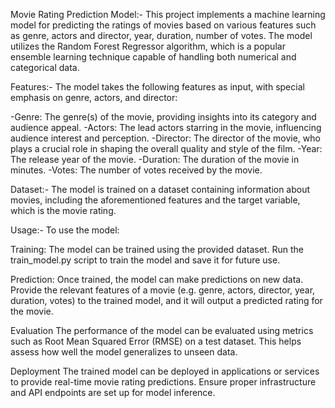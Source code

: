 Movie Rating Prediction Model:-
This project implements a machine learning model for predicting the ratings of movies based on various features such as genre, actors and director, year, duration, number of votes. The model utilizes the Random Forest Regressor algorithm, which is a popular ensemble learning technique capable of handling both numerical and categorical data.

Features:-
The model takes the following features as input, with special emphasis on genre, actors, and director:

-Genre: The genre(s) of the movie, providing insights into its category and audience appeal.
-Actors: The lead actors starring in the movie, influencing audience interest and perception.
-Director: The director of the movie, who plays a crucial role in shaping the overall quality and style of the film.
-Year: The release year of the movie.
-Duration: The duration of the movie in minutes.
-Votes: The number of votes received by the movie.

Dataset:-
The model is trained on a dataset containing information about movies, including the aforementioned features and the target variable, which is the movie rating.

Usage:-
To use the model:

Training: The model can be trained using the provided dataset. Run the train_model.py script to train the model and save it for future use.

Prediction: Once trained, the model can make predictions on new data. Provide the relevant features of a movie (e.g. genre, actors, director, year, duration, votes) to the trained model, and it will output a predicted rating for the movie.

Evaluation
The performance of the model can be evaluated using metrics such as Root Mean Squared Error (RMSE) on a test dataset. This helps assess how well the model generalizes to unseen data.

Deployment
The trained model can be deployed in applications or services to provide real-time movie rating predictions. Ensure proper infrastructure and API endpoints are set up for model inference.
